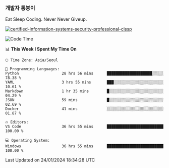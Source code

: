 ### 개발자 통붕이
Eat Sleep Coding.
Never Never Giveup.

[![certified-information-systems-security-professional-cissp](https://user-images.githubusercontent.com/44606727/157613689-acd84ec6-5f8f-4e79-89d9-a8d51f033634.png)](https://www.credly.com/badges/f394a010-85a0-450b-9136-8043af01d71c/public_url)

<!--START_SECTION:waka-->
![Code Time](http://img.shields.io/badge/Code%20Time-2%2C446%20hrs%2024%20mins-blue)

📊 **This Week I Spent My Time On** 

```text
🕑︎ Time Zone: Asia/Seoul

💬 Programming Languages: 
Python                   28 hrs 56 mins      ████████████████████░░░░░   78.38 % 
YAML                     3 hrs 55 mins       ███░░░░░░░░░░░░░░░░░░░░░░   10.61 % 
Markdown                 1 hr 35 mins        █░░░░░░░░░░░░░░░░░░░░░░░░   04.29 % 
JSON                     59 mins             █░░░░░░░░░░░░░░░░░░░░░░░░   02.69 % 
Docker                   41 mins             ░░░░░░░░░░░░░░░░░░░░░░░░░   01.87 % 

🔥 Editors: 
VS Code                  36 hrs 55 mins      █████████████████████████   100.00 % 

💻 Operating System: 
Windows                  36 hrs 55 mins      █████████████████████████   100.00 % 
```


 Last Updated on 24/01/2024 18:34:28 UTC
<!--END_SECTION:waka-->
